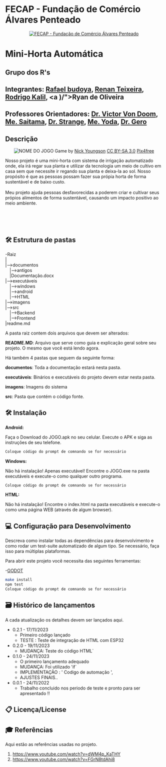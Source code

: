 # FECAP - Fundação de Comércio Álvares Penteado

<p align="center">
<a href= "https://www.fecap.br/"><img src="https://encrypted-tbn0.gstatic.com/images?q=tbn:ANd9GcRhZPrRa89Kma0ZZogxm0pi-tCn_TLKeHGVxywp-LXAFGR3B1DPouAJYHgKZGV0XTEf4AE&usqp=CAU" alt="FECAP - Fundação de Comércio Álvares Penteado" border="0"></a>
</p>

# Mini-Horta Automática

## Grupo dos R's

## Integrantes: <a href="https://www.linkedin.com/in/rafael-budoya/">Rafael budoya</a>, <a href="https://github.com/tyrant-reh">Renan Teixeira</a>, <a href="https://www.linkedin.com/in/rodrigo-kalil/">Rodrigo Kalil</a>, <a )/">Ryan de Oliveira</a>

## Professores Orientadores: <a href="https://www.linkedin.com/in/victorbarq/">Dr. Victor Von Doom</a>, <a href="https://www.linkedin.com/in/victorbarq/">Me. Saitama</a>, <a href="https://www.linkedin.com/in/victorbarq/">Dr. Strange</a>, <a href="https://www.linkedin.com/in/victorbarq/">Me. Yoda</a>, <a href="https://www.linkedin.com/in/victorbarq/">Dr. Gero</a>

## Descrição

<p align="center">
<img src="https://pix4free.org/assets/library/2021-01-20/originals/game.jpg" alt="NOME DO JOGO" border="0">
  Game by <a href="http://www.nyphotographic.com/">Nick Youngson</a> <a rel="license" href="https://creativecommons.org/licenses/by-sa/3.0/">CC BY-SA 3.0</a> <a href="http://pix4free.org/">Pix4free</a>
</p>


Nosso projeto é uma mini-horta com sistema de irrigação automatizado onde, ela irá regar sua planta e utilizar da tecnologia um meio de cultivo em casa sem que necessite ir regando sua planta e deixa-la ao sol.
Nosso propósito é que as pessoas possam fazer sua própia horta de forma sustentável e de baixo custo.
<br><br>
Meu projeto ajuda pessoas desfavorecidas a poderem criar e cultivar seus própios alimentos de forma sustentável, causando um impacto positivo ao meio ambiente.
<br><br>

<br><br>

## 🛠 Estrutura de pastas

-Raiz<br>
|<br>
|-->documentos<br>
  &emsp;|-->antigos<br>
  &emsp;|Documentação.docx<br>
|-->executáveis<br>
  &emsp;|-->windows<br>
  &emsp;|-->android<br>
  &emsp;|-->HTML<br>
|-->imagens<br>
|-->src<br>
  &emsp;|-->Backend<br>
  &emsp;|-->Frontend<br>
|readme.md<br>

A pasta raiz contem dois arquivos que devem ser alterados:

<b>README.MD</b>: Arquivo que serve como guia e explicação geral sobre seu projeto. O mesmo que você está lendo agora.

Há também 4 pastas que seguem da seguinte forma:

<b>documentos</b>: Toda a documentação estará nesta pasta.

<b>executáveis</b>: Binários e executáveis do projeto devem estar nesta pasta.

<b>imagens</b>: Imagens do sistema

<b>src</b>: Pasta que contém o código fonte.

## 🛠 Instalação

<b>Android:</b>

Faça o Download do JOGO.apk no seu celular.
Execute o APK e siga as instruções de seu telefone.

```sh
Coloque código do prompt de comnando se for necessário
```

<b>Windows:</b>

Não há instalação! Apenas executável!
Encontre o JOGO.exe na pasta executáveis e execute-o como qualquer outro programa.

```sh
Coloque código do prompt de comnando se for necessário
```

<b>HTML:</b>

Não há instalação!
Encontre o index.html na pasta executáveis e execute-o como uma página WEB (através de algum browser).

## 💻 Configuração para Desenvolvimento

Descreva como instalar todas as dependências para desenvolvimento e como rodar um test-suite automatizado de algum tipo. Se necessário, faça isso para múltiplas plataformas.

Para abrir este projeto você necessita das seguintes ferramentas:

-<a href="https://godotengine.org/download">GODOT</a>

```sh
make install
npm test
Coloque código do prompt de comnando se for necessário
```

## 🗃 Histórico de lançamentos

A cada atualização os detalhes devem ser lançados aqui.

* 0.2.1 - 17/11/2023
    * Primeiro código lançado
    * TESTE : Teste de integração de HTML com ESP32
* 0.2.0 - 19/11/2023
    * MUDANÇA: Teste do código HTML`
* 0.1.0 - 24/11/2023
    * O primeiro lançamento adequado
    * MUDANÇA: Foi utilizado 'if`
    * IMPLEMENTAÇÃO : ' Codigo de automação ',
    * AJUSTES FINAIS..
* 0.0.1 - 24/11/2022
    * Trabalho concluido nos periodo de teste e pronto para ser apresentado !!

## 📋 Licença/License


## 🎓 Referências

Aqui estão as referências usadas no projeto.

1. <https://www.youtube.com/watch?v=dWM4p_KaTHY>
2. <https://www.youtube.com/watch?v=FGrN8tdAhi8>


